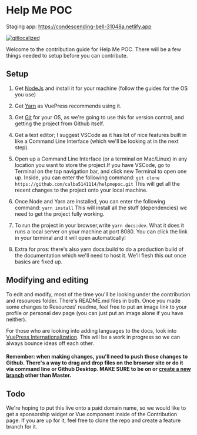 # Help Me POC

Staging app: https://condescending-bell-31048a.netlify.app

[![gitlocalized ](https://gitlocalize.com/repo/4905/whole_project/badge.svg)](https://gitlocalize.com/repo/4905/whole_project?utm_source=badge)

Welcome to the contribution guide for Help Me POC. There will be a few things needed to setup before you can contribute.

## Setup

1. Get [NodeJs](https://nodejs.org/en/) and install it for your machine (follow the guides for the OS you use)

2. Get [Yarn](https://classic.yarnpkg.com/en/) as VuePress recommends using it.

3. Get [Git](https://git-scm.com/) for your OS, as we're going to use this for version control, and getting the project from Github itself.

4. Get a text editor; I suggest VSCode as it has lot of nice features built in like a Command Line Interface (which we'll be looking at in the next step).

5. Open up a Command Line Interface (or a terminal on Mac/Linux) in any location you want to store the project.If you have VSCode, go to Terminal on the top navigation bar, and click new Terminal to open one up. Inside, you can enter the following command:
   `git clone https://github.com/calba5141114/helpmepoc.git`
   This will get all the recent changes to the project onto your local machine.

6. Once Node and Yarn are installed, you can enter the following command:
   `yarn install`
   This will install all the stuff (dependencies) we need to get the project fully working.

7. To run the project in your browser,write `yarn docs:dev`. What it does it runs a local server on your machine at port 8080. You can click the link in your terminal and it will open automatically!

8. Extra for pros: there's also yarn docs:build to do a production build of the documentation which we'll need to host it. We'll flesh this out once basics are fixed up.

## Modifying and editing

To edit and modify, most of the time you'll be looking under the contribution and resources folder. There's README.md files in both. Once you made some changes to Resources' readme, feel free to put an image link to your profile or personal dev page (you can just put an image alone if you have neither).

For those who are looking into adding languages to the docs, look into [VuePress Internationalization](https://v1.vuepress.vuejs.org/guide/i18n.html#default-theme-i18n-config). This will be a work in progress so we can always bounce ideas off each other.

#### Remember: when making changes, you'll need to push those changes to Github. There's a way to drag and drop files on the browser site or do it via command line or Github Desktop. MAKE SURE to be on or [create a new branch](https://git-scm.com/book/en/v2/Git-Branching-Basic-Branching-and-Merging) other than Master.

## Todo

We're hoping to put this live onto a paid domain name, so we would like to get a sponsorship widget or Vue component inside of the Contribution page. If you are up for it, feel free to clone the repo and create a feature branch for it.
